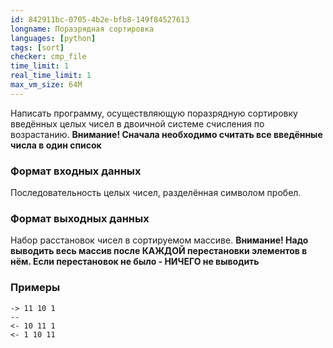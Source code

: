 ```yaml
---
id: 842911bc-0705-4b2e-bfb8-149f84527613
longname: Поразрядная сортировка
languages: [python]
tags: [sort]
checker: cmp_file
time_limit: 1
real_time_limit: 1
max_vm_size: 64M
---
```



Написать программу, осуществляющую поразрядную сортировку введённых целых чисел в двоичной системе счисления по возрастанию.
**Внимание! Сначала необходимо считать все введённые числа в один список**

### Формат входных данных

Последовательность целых чисел, разделённая символом пробел.

### Формат выходных данных

Набор расстановок чисел в сортируемом массиве.
**Внимание! Надо выводить весь массив после КАЖДОЙ перестановки элементов в нём. Если перестановок
не было - НИЧЕГО не выводить**

### Примеры

```
-> 11 10 1
--
<- 10 11 1
<- 1 10 11
```
